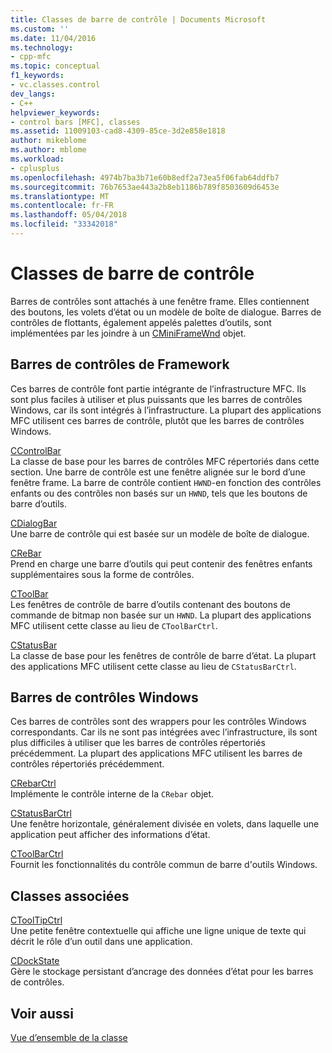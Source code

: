 ```yaml
---
title: Classes de barre de contrôle | Documents Microsoft
ms.custom: ''
ms.date: 11/04/2016
ms.technology:
- cpp-mfc
ms.topic: conceptual
f1_keywords:
- vc.classes.control
dev_langs:
- C++
helpviewer_keywords:
- control bars [MFC], classes
ms.assetid: 11009103-cad8-4309-85ce-3d2e858e1818
author: mikeblome
ms.author: mblome
ms.workload:
- cplusplus
ms.openlocfilehash: 4974b7ba3b71e60b8edf2a73ea5f06fab64ddfb7
ms.sourcegitcommit: 76b7653ae443a2b8eb1186b789f8503609d6453e
ms.translationtype: MT
ms.contentlocale: fr-FR
ms.lasthandoff: 05/04/2018
ms.locfileid: "33342018"
---
```

# <a name="control-bar-classes"></a>Classes de barre de contrôle
Barres de contrôles sont attachés à une fenêtre frame. Elles contiennent des boutons, les volets d’état ou un modèle de boîte de dialogue. Barres de contrôles de flottants, également appelés palettes d’outils, sont implémentées par les joindre à un [CMiniFrameWnd](../mfc/reference/cminiframewnd-class.md) objet.  
  
## <a name="framework-control-bars"></a>Barres de contrôles de Framework  
 Ces barres de contrôle font partie intégrante de l’infrastructure MFC. Ils sont plus faciles à utiliser et plus puissants que les barres de contrôles Windows, car ils sont intégrés à l’infrastructure. La plupart des applications MFC utilisent ces barres de contrôle, plutôt que les barres de contrôles Windows.  
  
 [CControlBar](../mfc/reference/ccontrolbar-class.md)  
 La classe de base pour les barres de contrôles MFC répertoriés dans cette section. Une barre de contrôle est une fenêtre alignée sur le bord d’une fenêtre frame. La barre de contrôle contient `HWND`-en fonction des contrôles enfants ou des contrôles non basés sur un `HWND`, tels que les boutons de barre d’outils.  
  
 [CDialogBar](../mfc/reference/cdialogbar-class.md)  
 Une barre de contrôle qui est basée sur un modèle de boîte de dialogue.  
  
 [CReBar](../mfc/reference/crebar-class.md)  
 Prend en charge une barre d’outils qui peut contenir des fenêtres enfants supplémentaires sous la forme de contrôles.  
  
 [CToolBar](../mfc/reference/ctoolbar-class.md)  
 Les fenêtres de contrôle de barre d’outils contenant des boutons de commande de bitmap non basée sur un `HWND`. La plupart des applications MFC utilisent cette classe au lieu de `CToolBarCtrl`.  
  
 [CStatusBar](../mfc/reference/cstatusbar-class.md)  
 La classe de base pour les fenêtres de contrôle de barre d’état. La plupart des applications MFC utilisent cette classe au lieu de `CStatusBarCtrl`.  
  
## <a name="windows-control-bars"></a>Barres de contrôles Windows  
 Ces barres de contrôles sont des wrappers pour les contrôles Windows correspondants. Car ils ne sont pas intégrées avec l’infrastructure, ils sont plus difficiles à utiliser que les barres de contrôles répertoriés précédemment. La plupart des applications MFC utilisent les barres de contrôles répertoriés précédemment.  
  
 [CRebarCtrl](../mfc/reference/crebarctrl-class.md)  
 Implémente le contrôle interne de la `CRebar` objet.  
  
 [CStatusBarCtrl](../mfc/reference/cstatusbarctrl-class.md)  
 Une fenêtre horizontale, généralement divisée en volets, dans laquelle une application peut afficher des informations d’état.  
  
 [CToolBarCtrl](../mfc/reference/ctoolbarctrl-class.md)  
 Fournit les fonctionnalités du contrôle commun de barre d'outils Windows.  
  
## <a name="related-classes"></a>Classes associées  
 [CToolTipCtrl](../mfc/reference/ctooltipctrl-class.md)  
 Une petite fenêtre contextuelle qui affiche une ligne unique de texte qui décrit le rôle d’un outil dans une application.  
  
 [CDockState](../mfc/reference/cdockstate-class.md)  
 Gère le stockage persistant d’ancrage des données d’état pour les barres de contrôles.  
  
## <a name="see-also"></a>Voir aussi  
 [Vue d’ensemble de la classe](../mfc/class-library-overview.md)


